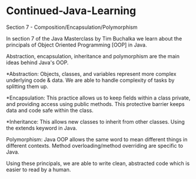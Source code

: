 # Continued-Java-Learning
Section 7 - Composition/Encapsulation/Polymorphism

In section 7 of the Java Masterclass by Tim Buchalka we learn about the principals of Object Oriented Programming [OOP] in Java.

Abstraction, encapsulation, inheritance and polymorphism are the main ideas behind Java's OOP.

*Abstraction: Objects, classes, and variables represent more complex underlying code & data.  We are able to handle complexity of tasks by splitting them up.

*Encapsulation: This practice allows us to keep fields within a class private, and providing access using public methods.  This protective barrier keeps data and code safe within the class.

*Inheritance: This allows new classes to inherit from other classes.  Using the extends keyword in Java.

Polymorphism: Java OOP allows the same word to mean different things in different contexts.  Method overloading/method overriding are specific to Java. 

Using these principals, we are able to write clean, abstracted code which is easier to read by a human.
